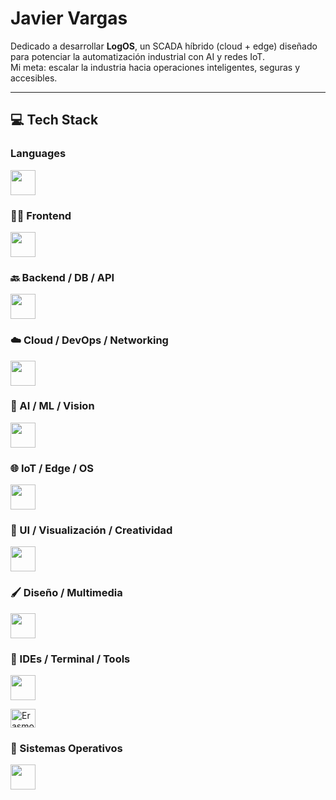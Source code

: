 <!-- Este README es tu carta de presentación profesional -->


# Javier Vargas

Dedicado a desarrollar **LogOS**, un SCADA híbrido (cloud + edge) diseñado para potenciar la automatización industrial con AI y redes IoT.  
Mi meta: escalar la industria hacia operaciones inteligentes, seguras y accesibles.

---

## 💻 Tech Stack

### Languages
<a href="https://skillicons.dev">
  <img src="https://skillicons.dev/icons?i=python,java,cpp,js,ts,html,css,svg" height="40" />
</a>

### 🧑‍💻 Frontend
<a href="https://skillicons.dev">
  <img src="https://skillicons.dev/icons?i=nextjs,vite,react,vue,angular,js,ts,html,css,tailwind,bootstrap,md,latex" height="40" />
</a>

### 🔙 Backend / DB / API
<a href="https://skillicons.dev">
  <img src="https://skillicons.dev/icons?i=python,java,fastapi,express,mysql,sqlite,supabase" height="40" />
</a>

### ☁️ Cloud / DevOps / Networking
<a href="https://skillicons.dev">
  <img src="https://skillicons.dev/icons?i=aws,cloudflare,docker,nginx,tailscale,wireguard" height="40" />
</a>

### 🧠 AI / ML / Vision
<a href="https://skillicons.dev">
  <img src="https://skillicons.dev/icons?i=tensorflow,opencv" height="40" />
</a>

### 🌐 IoT / Edge / OS
<a href="https://skillicons.dev">
  <img src="https://skillicons.dev/icons?i=linux,raspberrypi" height="40" />
</a>

### 🎨 UI / Visualización / Creatividad
<a href="https://skillicons.dev">
  <img src="https://skillicons.dev/icons?i=electron,threejs,svg,d3,chakraui,shadcn" height="40" />
</a>

### 🖌️ Diseño / Multimedia
<a href="https://skillicons.dev">
  <img src="https://skillicons.dev/icons?i=aftereffects,premiere,photoshop,illustrator,blender" height="40" />
</a>

### 🧰 IDEs / Terminal / Tools
<a href="https://skillicons.dev">
  <img src="https://skillicons.dev/icons?i=idea,pycharm,vscode,sublime,bash,git,github,npm,pnpm" height="40" />
</a>


<a href="https://twitter.com/erasmohernandez" target="_blank"><img align="center" src="https://cdn.jsdelivr.net/npm/simple-icons@3.0.1/icons/twitter.svg" alt="Erasmo Hernández" height="30" width="40" /></a>

### 🧮 Sistemas Operativos
<a href="https://skillicons.dev">
  <img src="https://skillicons.dev/icons?i=apple,windows,ubuntu,debian,kali" height="40" />
</a>


